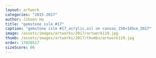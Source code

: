 ```yaml
---
layout: artwork
categories: "2015-2017"
author: Jihoon Ha
title: "gemstone isle #17"
caption: "gemstone isle #17_acrylic,oil on canvas_150×105㎝_2017"
image: /assets/images/artworks/2017/artwork119.jpg
thumb: /assets/images/artworks/2017/thumbs/artwork119.jpg
order: 17020517
sizeScore: 06
---
```

